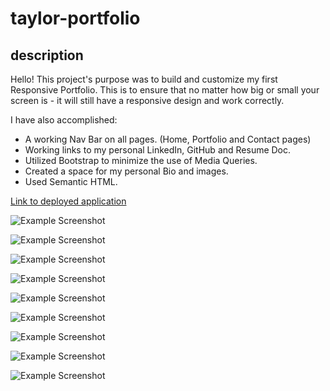 # taylor-portfolio

## description
Hello! This project's purpose was to build and customize my first Responsive Portfolio. This is to ensure that no matter how big or small your screen is - it will still have a responsive design and work correctly.

I have also accomplished:

* A working Nav Bar on all pages. (Home, Portfolio and Contact pages)
* Working links to my personal LinkedIn, GitHub and Resume Doc.
* Utilized Bootstrap to minimize the use of Media Queries.
* Created a space for my personal Bio and images.
* Used Semantic HTML.

[Link to deployed application](https://justpeachy8688.github.io/taylor-portfolio)


![Example Screenshot](assets/read-me-screenshots/aboutme-small.png)

![Example Screenshot](assets/read-me-screenshots/aboutme-large.png)

![Example Screenshot](assets/read-me-screenshots/portfolio-small.png)

![Example Screenshot](assets/read-me-screenshots/portfolio-large.png)

![Example Screenshot](assets/read-me-screenshots/contact-small.png)

![Example Screenshot](assets/read-me-screenshots/contact-large.png)

![Example Screenshot](assets/read-me-screenshots/aboutme-medium.png)

![Example Screenshot](assets/read-me-screenshots/portfolio-medium.png)

![Example Screenshot](assets/read-me-screenshots/contact-medium.png)





